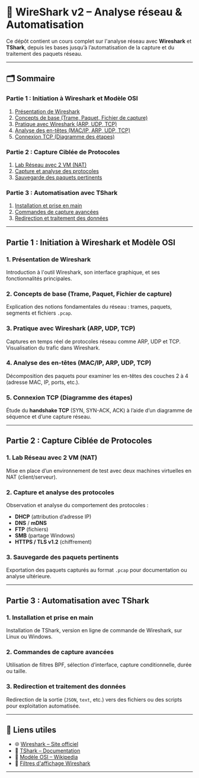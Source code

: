 # 📡 WireShark v2 – Analyse réseau & Automatisation

Ce dépôt contient un cours complet sur l'analyse réseau avec **Wireshark** et **TShark**, depuis les bases jusqu’à l’automatisation de la capture et du traitement des paquets réseau.

---

## 🗂️ Sommaire

### Partie 1 : Initiation à Wireshark et Modèle OSI
1. [Présentation de Wireshark](#1-présentation-de-wireshark)  
2. [Concepts de base (Trame, Paquet, Fichier de capture)](#2-concepts-de-base-trame-paquet-fichier-de-capture)  
3. [Pratique avec Wireshark (ARP, UDP, TCP)](#3-pratique-avec-wireshark-arp-udp-tcp)  
4. [Analyse des en-têtes (MAC/IP, ARP, UDP, TCP)](#4-analyse-des-en-têtes-macip-arp-udp-tcp)  
5. [Connexion TCP (Diagramme des étapes)](#5-connexion-tcp-diagramme-des-étapes)

### Partie 2 : Capture Ciblée de Protocoles
1. [Lab Réseau avec 2 VM (NAT)](#1-lab-réseau-avec-2-vm-nat)  
2. [Capture et analyse des protocoles](#2-capture-et-analyse-des-protocoles)  
3. [Sauvegarde des paquets pertinents](#3-sauvegarde-des-paquets-pertinents)

### Partie 3 : Automatisation avec TShark
1. [Installation et prise en main](#1-installation-et-prise-en-main)  
2. [Commandes de capture avancées](#2-commandes-de-capture-avancées)  
3. [Redirection et traitement des données](#3-redirection-et-traitement-des-données)

---

## Partie 1 : Initiation à Wireshark et Modèle OSI

### 1. Présentation de Wireshark
Introduction à l'outil Wireshark, son interface graphique, et ses fonctionnalités principales.

### 2. Concepts de base (Trame, Paquet, Fichier de capture)
Explication des notions fondamentales du réseau : trames, paquets, segments et fichiers `.pcap`.

### 3. Pratique avec Wireshark (ARP, UDP, TCP)
Captures en temps réel de protocoles réseau comme ARP, UDP et TCP. Visualisation du trafic dans Wireshark.

### 4. Analyse des en-têtes (MAC/IP, ARP, UDP, TCP)
Décomposition des paquets pour examiner les en-têtes des couches 2 à 4 (adresse MAC, IP, ports, etc.).

### 5. Connexion TCP (Diagramme des étapes)
Étude du **handshake TCP** (SYN, SYN-ACK, ACK) à l’aide d’un diagramme de séquence et d’une capture réseau.

---

## Partie 2 : Capture Ciblée de Protocoles

### 1. Lab Réseau avec 2 VM (NAT)
Mise en place d’un environnement de test avec deux machines virtuelles en NAT (client/serveur).

### 2. Capture et analyse des protocoles
Observation et analyse du comportement des protocoles :
- **DHCP** (attribution d’adresse IP)
- **DNS** / **mDNS**
- **FTP** (fichiers)
- **SMB** (partage Windows)
- **HTTPS / TLS v1.2** (chiffrement)

### 3. Sauvegarde des paquets pertinents
Exportation des paquets capturés au format `.pcap` pour documentation ou analyse ultérieure.

---

## Partie 3 : Automatisation avec TShark

### 1. Installation et prise en main
Installation de TShark, version en ligne de commande de Wireshark, sur Linux ou Windows.

### 2. Commandes de capture avancées
Utilisation de filtres BPF, sélection d’interface, capture conditionnelle, durée ou taille.

### 3. Redirection et traitement des données
Redirection de la sortie (`JSON`, `text`, etc.) vers des fichiers ou des scripts pour exploitation automatisée.

---

## 🔗 Liens utiles

- 🌐 [Wireshark – Site officiel](https://www.wireshark.org/)  
- 📄 [TShark – Documentation](https://www.wireshark.org/docs/man-pages/tshark.html)  
- 📘 [Modèle OSI – Wikipedia](https://fr.wikipedia.org/wiki/Mod%C3%A8le_OSI)  
- 🧪 [Filtres d'affichage Wireshark](https://wiki.wireshark.org/DisplayFilters)

---



